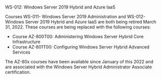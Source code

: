 
WS-012: Windows Server 2019 Hybrid and Azure IaaS

Courses WS-011- Windows Server 2019 Administration and WS-012-Windows Server 2019 Hybrid and Azure IaaS are both being retired March 31, 2022. These courses are being replaced with the following courses:


- Course AZ-800T00: Administering Windows Server Hybrid Core Infrastructure
- Course AZ-801T00: Configuring Windows Server Hybrid Advanced Services

The AZ-80x courses have been available since January of this 2022 and are associated with the Windows Server Hybrid Administrator Associate certification.